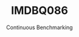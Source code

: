 ---
layout: default
title: IMDBQ086
subtitle: Continuous Benchmarking
selected: IMDB
expanded: Benchmarking
benchmark: /individual_results/IMDBQ086.html
---